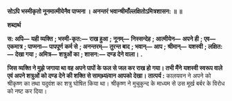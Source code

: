 **सोऽपि भस्मीकृतो नूनमात्मीयेनैव पाप्मना ।** **अनन्तरं भवान्श्रीमाँल्लक्षितोऽमित्रशासन: ॥ ॥** 

**शब्दार्थ** 

**स: अपि—** **यही व्यक्ति** **; भस्मी-कृत:—** **राख हुआ** **; नूनम्—** **निस्सन्देह** **; आत्मीयेन—** **अपने ही** **; एव—** **एकमात्र** **; पाप्मना—** **पापपूर्ण** **कर्म से** **; अनन्तरम्—** **तुरन्त बाद** **; भवान्—** **आप** **; श्रीमान्—** **यशस्वी** **; लक्षित:—** **देखा गया** **; अमित्र—** **शत्रुओं का** **; शासन:—** **दण्ड देने वाला।** **.** 

**जिस व्यक्ति ने मुझे जगाया था वह अपने पापों के फल से जल कर राख हो गया। तभी मैंने** **यशस्वी स्वरूप वाले एवं अपने शत्रुओं को दण्ड देने की शक्ति से सामथ्र्यïवान आपको देखा।** **तात्पर्य :** कालयवन ने अपने को श्रीकृष्ण का तथा यदुवंश का शत्रु घोषित किया था। श्रीकृष्ण ने मुचुकुन्द के माध्यम से उस मूर्ख बर्बर के विरोध को नष्ट कर दिया।  